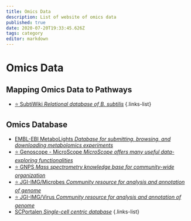 ```yaml
---
title: Omics Data
description: List of website of omics data
published: true
date: 2020-07-20T19:33:45.626Z
tags: category
editor: markdown
---
```


# Omics Data

## Mapping Omics Data to Pathways

- [:star: SubtiWiki *Relational database of B. subtilis*](https://vdclab-wiki.herokuapp.com/en/databases/organism_specific/SubtiWiki)
{.links-list}

## Omics Database

- [EMBL-EBI MetaboLights *Database for submitting, browsing, and downloading metabolomics experiments*](https://vdclab-wiki.herokuapp.com/en/omics-data/omics-data/MetaboLights)
- [:star: Genoscope - MicroScope *MicroScope offers many useful data-exploring functionalities*](https://vdclab-wiki.herokuapp.com/en/tools/analysis/Genoscope-Microscope)
- [:star: GNPS *Mass spectrometry knowledge base for community-wide organization*](https://vdclab-wiki.herokuapp.com/en/omics-data/omics-data/GNPS)
- [:star: JGI-IMG/Microbes *Community resource for analysis and annotation of genome*](https://vdclab-wiki.herokuapp.com/en/databases/prokaryote_databases/JGI-IMG)
- [:star: JGI-IMG/Virus *Community resource for analysis and annotation of genome*](https://vdclab-wiki.herokuapp.com/databases/virus_databases/JGI-IMG-VR/)
- [SCPortalen *Single-cell centric database*](https://vdclab-wiki.herokuapp.com/en/omics-data/omics-data/SCPortalen)
{.links-list}